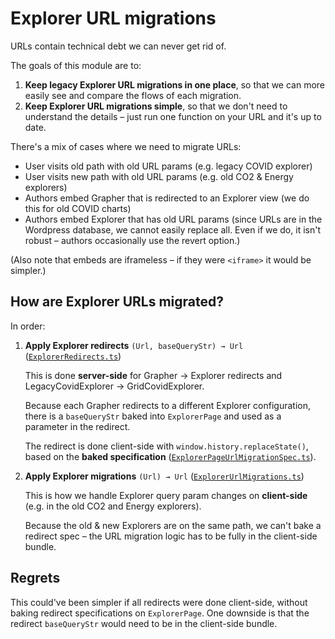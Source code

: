 # Explorer URL migrations

URLs contain technical debt we can never get rid of.

The goals of this module are to:

1. **Keep legacy Explorer URL migrations in one place**, so that we can more easily see and compare the flows of each migration.
2. **Keep Explorer URL migrations simple**, so that we don't need to understand the details – just run one function on your URL and it's up to date.

There's a mix of cases where we need to migrate URLs:

-   User visits old path with old URL params (e.g. legacy COVID explorer)
-   User visits new path with old URL params (e.g. old CO2 & Energy explorers)
-   Authors embed Grapher that is redirected to an Explorer view (we do this for old COVID charts)
-   Authors embed Explorer that has old URL params (since URLs are in the Wordpress database, we cannot easily replace all. Even if we do, it isn't robust – authors occasionally use the revert option.)

(Also note that embeds are iframeless – if they were `<iframe>` it would be simpler.)

## How are Explorer URLs migrated?

In order:

1. **Apply Explorer redirects** `(Url, baseQueryStr) → Url` ([`ExplorerRedirects.ts`](../../explorerAdmin/ExplorerRedirects.ts))

    This is done **server-side** for Grapher → Explorer redirects and LegacyCovidExplorer → GridCovidExplorer.

    Because each Grapher redirects to a different Explorer configuration, there is a `baseQueryStr` baked into `ExplorerPage` and used as a parameter in the redirect.

    The redirect is done client-side with `window.history.replaceState()`, based on the **baked specification** ([`ExplorerPageUrlMigrationSpec.ts`](./ExplorerPageUrlMigrationSpec.ts)).

2. **Apply Explorer migrations** `(Url) → Url` ([`ExplorerUrlMigrations.ts`](./ExplorerUrlMigrations.ts))

    This is how we handle Explorer query param changes on **client-side** (e.g. in the old CO2 and Energy explorers).

    Because the old & new Explorers are on the same path, we can't bake a redirect spec – the URL migration logic has to be fully in the client-side bundle.

## Regrets

This could've been simpler if all redirects were done client-side, without baking redirect specifications on `ExplorerPage`. One downside is that the redirect `baseQueryStr` would need to be in the client-side bundle.
